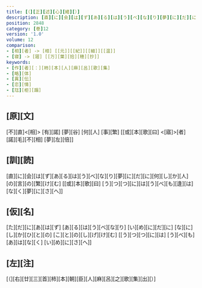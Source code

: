 ```yaml
---
title: [（][正][述][心][緒][）]
description: [直][に][会][は][ず][あ][る][は][う][べ][な][り][夢][に][だ][に][何][し][か][人][の][言][の][繁][け][む] [[或][本][歌][曰] [う][つ][つ][に][は][う][べ][も][逢][は][な][く][夢][に][さ][へ]]
position: 2848
category: [巻]12
version: '1.0'
volume: 12
comparison:
- [相][者] -> [相] [[元]][[紀]][[細]][[温]]
- [寝] -> [寤] [[万][葉][拾][穂][抄]]
keywords:
- [作][者][：][柿][本][人][麻][呂][歌][集]
- [略][体]
- [異][伝]
- [恋][情]
- [尫][柜][蹋]
---
```


## [原][文]

[不][直]<[相]> [有][諾] [夢][谷] [何][人] [事][繁] [[或][本][歌][曰] <[寤]>[者] [諾][毛][不][相] [夢][左][倍]]

## [訓][読]

[直][に][会][は][ず][あ][る][は][う][べ][な][り][夢][に][だ][に][何][し][か][人][の][言][の][繁][け][む] [[或][本][歌][曰] [う][つ][つ][に][は][う][べ][も][逢][は][な][く][夢][に][さ][へ]]

## [仮][名]

[た][だ][に][あ][は][ず] [あ][る][は][う][べ][な][り] [い][め][に][だ][に] [な][に][し][か][ひ][と][の] [こ][と][の][し][げ][け][む] [[う][つ][つ][に][は] [う][べ][も][あ][は][な][く] [い][め][に][さ][へ]]

## [左][注]

[（][右][廿][三][首][柿][本][朝][臣][人][麻][呂][之][歌][集][出][）]
